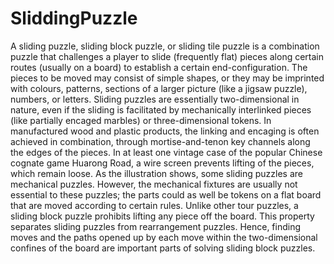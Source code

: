 # SliddingPuzzle

A sliding puzzle, sliding block puzzle, or sliding tile puzzle is a combination puzzle that challenges a player to slide (frequently flat) pieces along certain routes (usually on a board) to establish a certain end-configuration. 
The pieces to be moved may consist of simple shapes, or they may be imprinted with colours, patterns, sections of a larger picture (like a jigsaw puzzle), numbers, or letters.
Sliding puzzles are essentially two-dimensional in nature, even if the sliding is facilitated by mechanically interlinked pieces (like partially encaged marbles) or three-dimensional tokens. 
In manufactured wood and plastic products, the linking and encaging is often achieved in combination, through mortise-and-tenon key channels along the edges of the pieces. 
In at least one vintage case of the popular Chinese cognate game Huarong Road, a wire screen prevents lifting of the pieces, which remain loose. 
As the illustration shows, some sliding puzzles are mechanical puzzles. However, the mechanical fixtures are usually not essential to these puzzles; the parts could as well be tokens on a flat board that are moved according to certain rules.
Unlike other tour puzzles, a sliding block puzzle prohibits lifting any piece off the board. 
This property separates sliding puzzles from rearrangement puzzles. Hence, finding moves and the paths opened up by each move within the two-dimensional confines of the board are important parts of solving sliding block puzzles.
